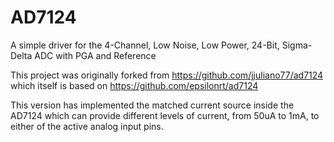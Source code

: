 # AD7124
A simple driver for the 4-Channel, Low Noise, Low Power, 24-Bit, Sigma-Delta ADC with PGA and Reference

This project was originally forked from https://github.com/jjuliano77/ad7124 which itself is based on https://github.com/epsilonrt/ad7124

This version has implemented the matched current source inside the AD7124 which can provide different levels of current, from 50uA to 1mA, to either of the active analog input pins. 
